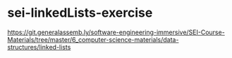 # sei-linkedLists-exercise 

 https://git.generalassemb.ly/software-engineering-immersive/SEI-Course-Materials/tree/master/6_computer-science-materials/data-structures/linked-lists
